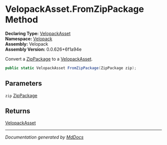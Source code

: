 ﻿<!--  
  <auto-generated>   
    The contents of this file were generated by a tool.  
    Changes to this file may be list if the file is regenerated  
  </auto-generated>   
-->

# VelopackAsset.FromZipPackage Method

**Declaring Type:** [VelopackAsset](../index.md)  
**Namespace:** [Velopack](../../index.md)  
**Assembly:** Velopack  
**Assembly Version:** 0.0.626+6f1a94e

Convert a [ZipPackage](../../NuGet/ZipPackage/index.md) to a [VelopackAsset](../index.md).

```csharp
public static VelopackAsset FromZipPackage(ZipPackage zip);
```

## Parameters

`zip`  [ZipPackage](../../NuGet/ZipPackage/index.md)

## Returns

[VelopackAsset](../index.md)

___

*Documentation generated by [MdDocs](https://github.com/ap0llo/mddocs)*

